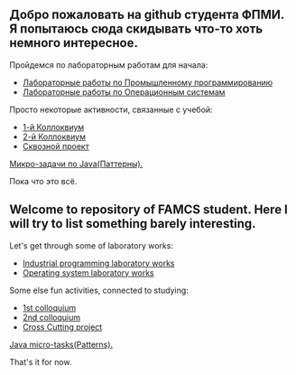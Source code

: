 ## Добро пожаловать на github студента ФПМИ. Я попытаюсь сюда скидывать что-то хоть немного интересное.

Пройдемся по лабораторным работам для начала:
+ [Лабораторные работы по Промышленному программированию](https://github.com/Morzhig/IndustrialProgramming)
+ [Лабораторные работы по Операционным системам](https://github.com/Morzhig/OperationSystems)

Просто некоторые активности, связанные с учебой:
+ [1-й Коллоквиум](https://github.com/Morzhig/Kollokvium)
+ [2-й Коллоквиум](https://github.com/Morzhig/TemplateMethod_Kolloc)
+ [Сквозной проект](https://github.com/Morzhig/Cross_Cut_Project)

[Микро-задачи по Java(Паттерны).](https://github.com/Morzhig/JavaPatterns)

Пока что это всё.

## Welcome to repository of FAMCS student. Here I will try to list something barely interesting.

Let's get through some of laboratory works: 
+ [Industrial programming laboratory works](https://github.com/Morzhig/IndustrialProgramming)
+ [Operating system laboratory works](https://github.com/Morzhig/OperationSystems)

Some else fun activities, connected to studying: 
+ [1st colloquium](https://github.com/Morzhig/Kollokvium)
+ [2nd colloquium](https://github.com/Morzhig/TemplateMethod_Kolloc)
+ [Cross Cutting project](https://github.com/Morzhig/Cross_Cut_Project)

[Java micro-tasks(Patterns).](https://github.com/Morzhig/JavaPatterns)

That's it for now.

<!--
**Morzhig/Morzhig** is a ✨ _special_ ✨ repository because its `README.md` (this file) appears on your GitHub profile.

Here are some ideas to get you started:

- 🔭 I’m currently working on ...
- 🌱 I’m currently learning ...
- 👯 I’m looking to collaborate on ...
- 🤔 I’m looking for help with ...
- 💬 Ask me about ...
- 📫 How to reach me: ...
- 😄 Pronouns: ...
- ⚡ Fun fact: ...
-->
